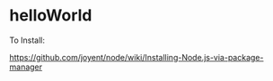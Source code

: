 # helloWorld

To Install:

https://github.com/joyent/node/wiki/Installing-Node.js-via-package-manager

